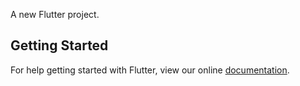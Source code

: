 

A new Flutter project.

## Getting Started

For help getting started with Flutter, view our online
[documentation](https://flutter.io/).

